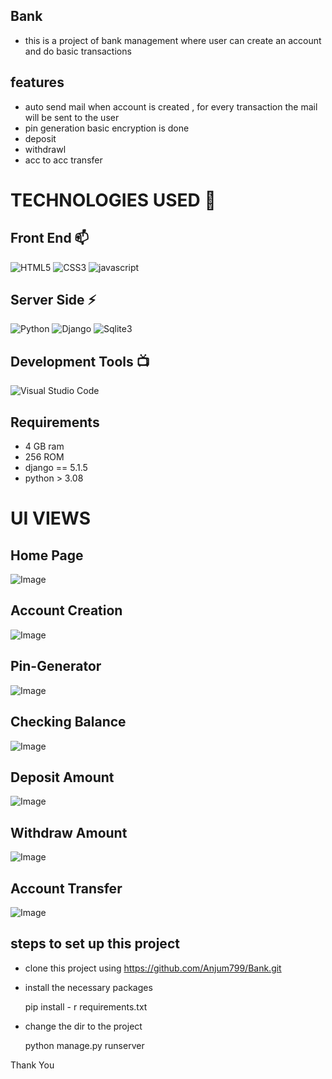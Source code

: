 
## Bank
- this is a project of bank management where user can create an account and do basic transactions

## features
- auto send mail when account is created , for every transaction the mail will be sent to the user
- pin generation basic encryption is done
- deposit
- withdrawl
- acc to acc transfer
  
# TECHNOLOGIES USED 📌
## Front End 📫
![HTML5](https://img.shields.io/badge/html5-%23E34F26.svg?style=for-the-badge&logo=html5&logoColor=white)
![CSS3](https://img.shields.io/badge/css3-%231572B6.svg?style=for-the-badge&logo=css3&logoColor=white)
![javascript](https://img.shields.io/badge/JavaScript-F7DF1E?style=for-the-badge&logo=javascript&logoColor=black)

## Server Side ⚡
![Python](https://img.shields.io/badge/python-3670A0?style=for-the-badge&logo=python&logoColor=ffdd54)
![Django](https://img.shields.io/badge/django-%23092E20.svg?style=for-the-badge&logo=django&logoColor=white)
![Sqlite3](https://img.shields.io/badge/sqlite3-%23003B57.svg?style=for-the-badge&logo=sqlite&logoColor=white)

## Development Tools 📺
![Visual Studio Code](https://img.shields.io/badge/Visual%20Studio%20Code-0078d7.svg?style=for-the-badge&logo=visual-studio-code&logoColor=white)
  
## Requirements
- 4 GB ram
- 256 ROM
- django == 5.1.5
- python > 3.08

# UI VIEWS

## Home Page
![Image](https://github.com/user-attachments/assets/edf0d590-3e46-401b-adcf-750d050cd205)

## Account Creation 
![Image](https://github.com/user-attachments/assets/46f9baf0-2861-4de3-9bc9-1fd94c845659)

## Pin-Generator 
![Image](https://github.com/user-attachments/assets/e8ff8511-2f0d-4d2d-8033-8e45ae2ca204)

## Checking Balance
![Image](https://github.com/user-attachments/assets/da25a7ea-6908-4bf5-940c-e7148b35096a)

## Deposit Amount
![Image](https://github.com/user-attachments/assets/6fe95437-5a40-4516-96db-0e984c9e4a15)

## Withdraw Amount
![Image](https://github.com/user-attachments/assets/5c8e0ae6-efe4-47f9-b930-0e4dcfbc7b3c)

## Account Transfer
![Image](https://github.com/user-attachments/assets/22e7f75c-a3cb-43f0-a80c-0f9bbb934677)

## steps to set up this project
- clone this project using https://github.com/Anjum799/Bank.git
- install the necessary packages

  pip install - r requirements.txt
- change the dir to the project

  python manage.py runserver

Thank You
